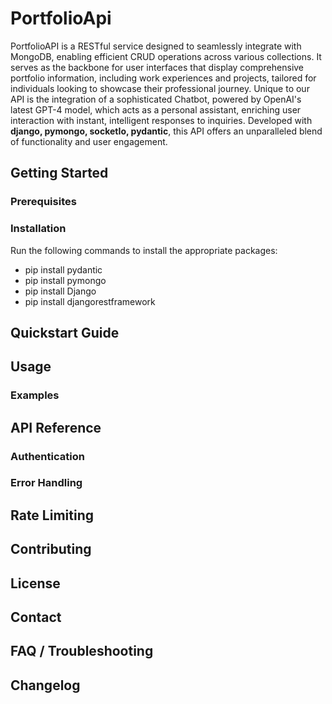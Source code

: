 # PortfolioApi
PortfolioAPI is a RESTful service designed to seamlessly integrate with MongoDB, enabling efficient CRUD operations across various collections. It serves as the backbone for user interfaces that display comprehensive portfolio information, including work experiences and projects, tailored for individuals looking to showcase their professional journey. Unique to our API is the integration of a sophisticated Chatbot, powered by OpenAI's latest GPT-4 model, which acts as a personal assistant, enriching user interaction with instant, intelligent responses to inquiries. Developed with **django, pymongo, socketIo, pydantic**, this API offers an unparalleled blend of functionality and user engagement.

## Getting Started

### Prerequisites

### Installation
Run the following commands to install the appropriate packages:
* pip install pydantic
* pip install pymongo
* pip install Django
* pip install djangorestframework

## Quickstart Guide

## Usage

### Examples

## API Reference

### Authentication

### Error Handling

## Rate Limiting

## Contributing

## License

## Contact

## FAQ / Troubleshooting

## Changelog
